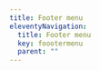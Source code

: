 ```yaml
---
title: Footer menu
eleventyNavigation:
  title: Footer menu
  key: foootermenu
  parent: ""
---
```


